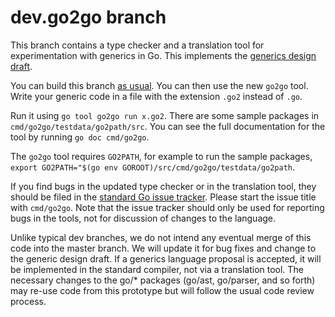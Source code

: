 # dev.go2go branch

This branch contains a type checker and a translation tool for
experimentation with generics in Go.
This implements the [generics design draft](https://go.googlesource.com/proposal/+/refs/heads/master/design/go2draft-tp.md).

You can build this branch [as
usual](https://golang.org/doc/install/source).
You can then use the new `go2go` tool.
Write your generic code in a file with the extension `.go2` instead of
`.go`.

Run it using `go tool go2go run x.go2`.
There are some sample packages in `cmd/go2go/testdata/go2path/src`.
You can see the full documentation for the tool by running `go doc
cmd/go2go`.

The `go2go` tool requires `GO2PATH`, for example to run the sample packages, `export GO2PATH="$(go env GOROOT)/src/cmd/go2go/testdata/go2path`.

If you find bugs in the updated type checker or in the translation
tool, they should be filed in the [standard Go issue
tracker](https://golang.org/issue).
Please start the issue title with `cmd/go2go`.
Note that the issue tracker should only be used for reporting bugs in
the tools, not for discussion of changes to the language.

Unlike typical dev branches, we do not intend any eventual merge of
this code into the master branch.
We will update it for bug fixes and change to the generic design
draft.
If a generics language proposal is accepted, it will be implemented in
the standard compiler, not via a translation tool.
The necessary changes to the go/* packages (go/ast, go/parser, and so
forth) may re-use code from this prototype but will follow the usual
code review process.
